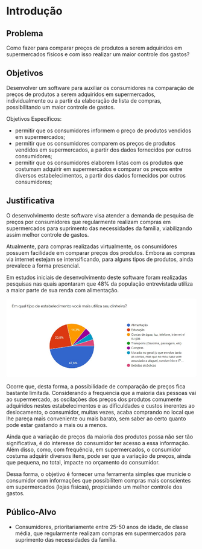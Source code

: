 # Introdução

## Problema
Como fazer para comparar preços de produtos a serem adquiridos em supermercados físicos e com isso realizar um maior controle dos gastos?

## Objetivos
Desenvolver um software para auxiliar os consumidores na comparação de preços de produtos a serem adquiridos em supermercados, individualmente ou a partir da elaboração de lista de compras, possibilitando um maior controle de gastos.

Objetivos Específicos:
- permitir que os consumidores informem o preço de produtos vendidos em supermercados;
- permitir que os consumidores comparem os preços de produtos vendidos em supermercados, a partir dos dados fornecidos por outros consumidores;
- permitir que os consumidores elaborem listas com os produtos que costumam adquirir em supermercados e comparar os preços entre diversos estabelecimentos, a partir dos dados fornecidos por outros consumidores;

## Justificativa
O desenvolvimento deste software visa atender a demanda de pesquisa de preços por consumidores que regularmente realizam compras em supermercados para suprimento das necessidades da família, viabilizando assim melhor controle de gastos. 

Atualmente, para compras realizadas virtualmente, os consumidores possuem facilidade em comparar preços dos produtos. Embora as compras via internet estejam se intensificando, para alguns tipos de produtos, ainda prevalece a forma presencial. 

Em estudos iniciais de desenvolvimento deste software foram realizadas pesquisas nas quais apontaram que 48% da população entrevistada utiliza a maior parte de sua renda com alimentação.

![alt](images/Pesquisa/GraficoPesquisa.jpg)

Ocorre que, desta forma, a possibilidade de comparação de preços fica bastante limitada. Considerando a frequencia que a maioria das pessoas vai ao supermercado, as oscilações dos preços dos produtos comumente adquiridos nestes estabelecimentos e as dificuldades e custos inerentes ao deslocamento, o consumidor, muitas vezes, acaba comprando no local que lhe pareça mais conveniente ou mais barato, sem saber ao certo quanto pode estar gastando a mais ou a menos. 

Ainda que a variação de preços da maioria dos produtos possa não ser tão significativa, é do interesse do consumidor ter acesso a essa informação. Além disso, como, com frequência, em supermercados, o consumidor costuma adquirir diversos itens, pode ser que a variação de preços, ainda que pequena, no total, impacte no orçamento do consumidor. 

Dessa forma, o objetivo é fornecer uma ferramenta simples que municie o consumidor com informações que possibilitem compras mais conscientes em supermercados (lojas físicas), propiciando um melhor controle dos gastos. 

## Público-Alvo

- Consumidores, prioritariamente entre 25-50 anos de idade, de classe média, que regularmente realizam compras em supermercados para suprimento das necessidades da família.
